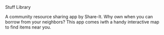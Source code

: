 Stuff Library

A community resource sharing app by Share-It. Why own when you can borrow from your neighbors? This app comes iwth a handy interactive map to find items near you. 

